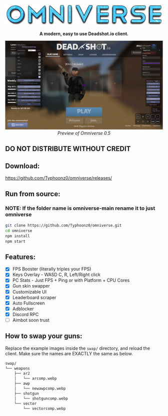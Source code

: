 
<p align="center">
  <img src="github/title.png">
</p>
<p align="center">
<b>A modern, easy to use Deadshot.io client.</b>

<p align="center">
  <img src="github/image.png">
  <i>Preview of Omniverse 0.5</i>
</p>


## DO NOT DISTRIBUTE WITHOUT CREDIT
## Download:
https://github.com/Typhoonz0/omniverse/releases/

## Run from source:
### NOTE: If the folder name is omniverse-main rename it to just omniverse
```bash
git clone https://github.com/Typhoonz0/omniverse.git
cd omniverse
npm install
npm start
```
## Features:
- [x] FPS Booster (literally triples your FPS)
- [x] Keys Overlay - WASD C, R, Left/Right click 
- [x] PC Stats - Just FPS + Ping or with Platform + CPU Cores
- [x] Gun skin swapper
- [x] Customizable UI
- [x] Leaderboard scraper
- [x] Auto Fullscreen
- [x] Adblocker
- [x] Discord RPC
- [ ] Aimbot soon trust 

## How to swap your guns:
Replace the example images inside the `swap/` directory, and reload  the client. Make sure the names are EXACTLY the same as below.
```
swap/
└── weapons
    ├── ar2
    │   └── arcomp.webp
    ├── awp
    │   └── newawpcomp.webp
    ├── shotgun
    │   └── shotguncomp.webp
    └── vector
        └── vectorcomp.webp
```
